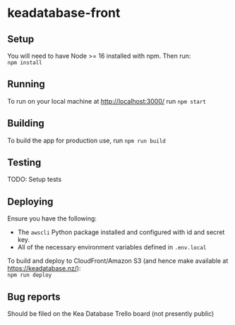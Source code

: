 # keadatabase-front

## Setup

You will need to have Node >= 16 installed with npm. Then run:  
`npm install`

## Running

To run on your local machine at <http://localhost:3000/> run `npm start`

## Building

To build the app for production use, run `npm run build`

## Testing

TODO: Setup tests

## Deploying

Ensure you have the following:

- The `awscli` Python package installed and configured with id and secret key.
- All of the necessary environment variables defined in `.env.local`

To build and deploy to CloudFront/Amazon S3 (and hence make available at https://keadatabase.nz/):  
`npm run deploy`

## Bug reports

Should be filed on the Kea Database Trello board (not presently public)
